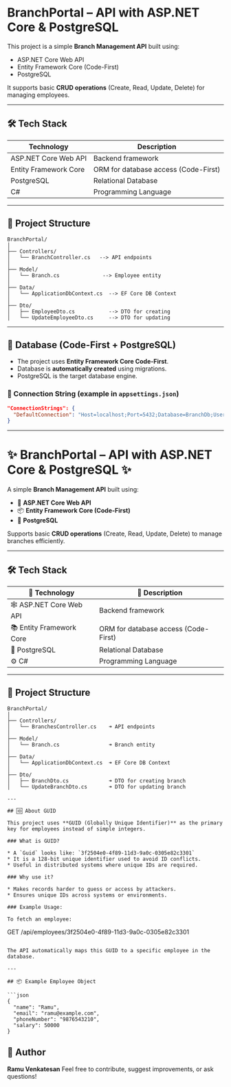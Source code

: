 # BranchPortal – API with ASP.NET Core & PostgreSQL

This project is a simple **Branch Management API** built using:

* ASP.NET Core Web API
* Entity Framework Core (Code-First)
* PostgreSQL

It supports basic **CRUD operations** (Create, Read, Update, Delete) for managing employees.

---

## 🛠️ Tech Stack

| Technology            | Description                          |
| --------------------- | ------------------------------------ |
| ASP.NET Core Web API  | Backend framework                    |
| Entity Framework Core | ORM for database access (Code-First) |
| PostgreSQL            | Relational Database                  |
| C#                    | Programming Language                 |

---

## 📁 Project Structure

```
BranchPortal/
│
├── Controllers/
│   └── BranchController.cs   --> API endpoints
│
├── Model/
│   └── Branch.cs              --> Employee entity
│
├── Data/
│   └── ApplicationDbContext.cs  --> EF Core DB Context
│
├── Dto/
│   ├── EmployeeDto.cs           --> DTO for creating
│   └── UpdateEmployeeDto.cs     --> DTO for updating
```

---

## 🧱 Database (Code-First + PostgreSQL)

* The project uses **Entity Framework Core Code-First**.
* Database is **automatically created** using migrations.
* PostgreSQL is the target database engine.

### 🔌 Connection String (example in `appsettings.json`)

```json
"ConnectionStrings": {
  "DefaultConnection": "Host=localhost;Port=5432;Database=BranchDb;Username=postgres;Password=your_password"
}
```

---

# ✨ BranchPortal – API with ASP.NET Core & PostgreSQL ✨

A simple **Branch Management API** built using:

- 🚀 **ASP.NET Core Web API**  
- 📦 **Entity Framework Core (Code-First)**  
- 🐘 **PostgreSQL**  

Supports basic **CRUD operations** (Create, Read, Update, Delete) to manage branches efficiently.

---

## 🛠️ Tech Stack

| 🧰 Technology           | 📝 Description                            |
| -----------------------| ----------------------------------------|
| 🕸️ ASP.NET Core Web API  | Backend framework                        |
| 📚 Entity Framework Core | ORM for database access (Code-First)    |
| 🐘 PostgreSQL           | Relational Database                      |
| ⚙️ C#                   | Programming Language                     |

---

## 📂 Project Structure

```plaintext
BranchPortal/
│
├── Controllers/
│   └── BranchesController.cs    ➜ API endpoints
│
├── Model/
│   └── Branch.cs                ➜ Branch entity
│
├── Data/
│   └── ApplicationDbContext.cs  ➜ EF Core DB Context
│
├── Dto/
│   ├── BranchDto.cs             ➜ DTO for creating branch
│   └── UpdateBranchDto.cs       ➜ DTO for updating branch

---

## 🆔 About GUID

This project uses **GUID (Globally Unique Identifier)** as the primary key for employees instead of simple integers.

### What is GUID?

* A `Guid` looks like: `3f2504e0-4f89-11d3-9a0c-0305e82c3301`
* It is a 128-bit unique identifier used to avoid ID conflicts.
* Useful in distributed systems where unique IDs are required.

### Why use it?

* Makes records harder to guess or access by attackers.
* Ensures unique IDs across systems or environments.

### Example Usage:

To fetch an employee:

```
GET /api/employees/3f2504e0-4f89-11d3-9a0c-0305e82c3301
```

The API automatically maps this GUID to a specific employee in the database.

---

## 📦 Example Employee Object

```json
{
  "name": "Ramu",
  "email": "ramu@example.com",
  "phoneNumber": "9876543210",
  "salary": 50000
}
```

## 🙌 Author

**Ramu Venkatesan**
Feel free to contribute, suggest improvements, or ask questions!
